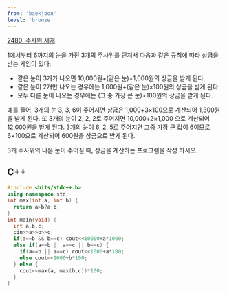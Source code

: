 ```yaml
---
from: 'baekjoon'
level: 'bronze'
---
```


[2480: 주사위 세개](https://www.acmicpc.net/problem/2480)

1에서부터 6까지의 눈을 가진 3개의 주사위를 던져서 다음과 같은 규칙에 따라 상금을 받는 게임이 있다. 

- 같은 눈이 3개가 나오면 10,000원+(같은 눈)×1,000원의 상금을 받게 된다. 
- 같은 눈이 2개만 나오는 경우에는 1,000원+(같은 눈)×100원의 상금을 받게 된다. 
- 모두 다른 눈이 나오는 경우에는 (그 중 가장 큰 눈)×100원의 상금을 받게 된다.  

예를 들어, 3개의 눈 3, 3, 6이 주어지면 상금은 1,000+3×100으로 계산되어 1,300원을 받게 된다. 또 3개의 눈이 2, 2, 2로 주어지면 10,000+2×1,000 으로 계산되어 12,000원을 받게 된다. 3개의 눈이 6, 2, 5로 주어지면 그중 가장 큰 값이 6이므로 6×100으로 계산되어 600원을 상금으로 받게 된다.

3개 주사위의 나온 눈이 주어질 때, 상금을 계산하는 프로그램을 작성 하시오.

## C++
```cpp
#include <bits/stdc++.h>
using namespace std;
int max(int a, int b) {
  return a>b?a:b;
}
int main(void) {
  int a,b,c;
  cin>>a>>b>>c;
  if(a==b && b==c) cout<<10000+a*1000;
  else if(a==b || a==c || b==c) {
    if(a==b || a==c) cout<<1000+a*100;
    else cout<<1000+b*100;
  } else {
    cout<<max(a, max(b,c))*100;
  }
}
```